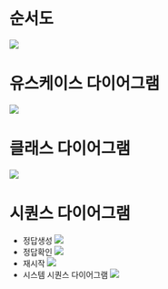 # 순서도

![](https://velog.velcdn.com/images/jw0097/post/62257e66-ad9c-4776-a658-e8f7db1be188/image.png)

# 유스케이스 다이어그램

![](https://velog.velcdn.com/images/jw0097/post/95c4bc52-9fe2-4c28-b66d-da00d0f7ec65/image.png)

# 클래스 다이어그램

![](https://velog.velcdn.com/images/jw0097/post/94eb73ca-442a-43b2-b6e7-0820228a0021/image.png)

# 시퀀스 다이어그램

- 정답생성
  ![](https://velog.velcdn.com/images/jw0097/post/819da499-19d6-458c-ab8a-03cbbbda1965/image.png)
- 정답확인
  ![](https://velog.velcdn.com/images/jw0097/post/680b1740-0722-456b-bf6d-4c52518f2297/image.png)
- 재시작
  ![](https://velog.velcdn.com/images/jw0097/post/9dd1e2fe-d39f-4937-b0fe-7df5ee6b07cf/image.png)
- 시스템 시퀀스 다이어그램
  ![](https://velog.velcdn.com/images/jw0097/post/321be424-11a2-4ef8-bffe-eceb33259912/image.png)

